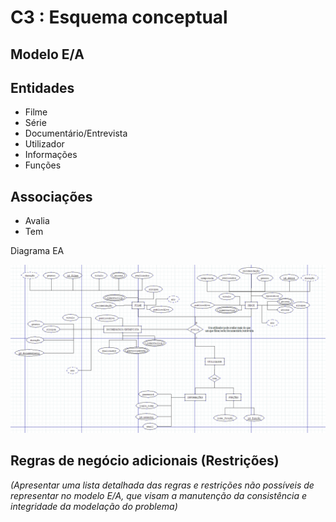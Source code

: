 # C3 : Esquema conceptual

## Modelo E/A

## Entidades
* Filme
* Série
* Documentário/Entrevista
* Utilizador 
* Informações 
* Funções

## Associações
* Avalia 
* Tem 

Diagrama EA  

![Modelo EA](images/image1.png) 



## Regras de negócio adicionais (Restrições)
_(Apresentar uma lista detalhada das regras e restrições não possíveis de representar no modelo E/A, que visam a manutenção da consistência e integridade da modelação do problema)_